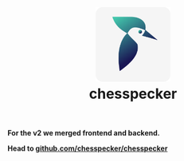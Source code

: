 <div align="center">
  <h1>
    <br/>
    <img width="150" heigth="150" src="./public/images/chesspecker-logo.png">
    <br />
    chesspecker
    <br />
    <br />
  </h1>
  <sup>
</div>

**For the v2 we merged frontend and backend.**
  
**Head to [github.com/chesspecker/chesspecker](https://github.com/chesspecker/chesspecker)**
